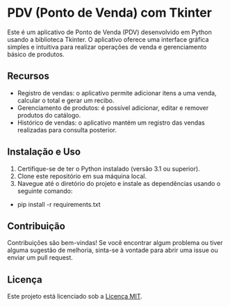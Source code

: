 # PDV (Ponto de Venda) com Tkinter

Este é um aplicativo de Ponto de Venda (PDV) desenvolvido em Python usando a biblioteca Tkinter. O aplicativo oferece uma interface gráfica simples e intuitiva para realizar operações de venda e gerenciamento básico de produtos.

## Recursos

- Registro de vendas: o aplicativo permite adicionar itens a uma venda, calcular o total e gerar um recibo.
- Gerenciamento de produtos: é possível adicionar, editar e remover produtos do catálogo.
- Histórico de vendas: o aplicativo mantém um registro das vendas realizadas para consulta posterior.


## Instalação e Uso

1. Certifique-se de ter o Python instalado (versão 3.1 ou superior).
2. Clone este repositório em sua máquina local.
3. Navegue até o diretório do projeto e instale as dependências usando o seguinte comando:

  - pip install -r requirements.txt


## Contribuição

Contribuições são bem-vindas! Se você encontrar algum problema ou tiver alguma sugestão de melhoria, sinta-se à vontade para abrir uma issue ou enviar um pull request.

## Licença

Este projeto está licenciado sob a [Licença MIT](https://opensource.org/licenses/MIT).



